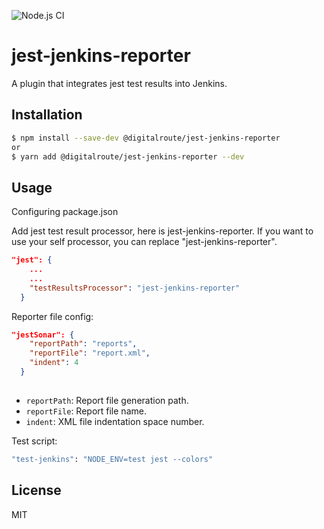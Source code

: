 ![Node.js CI](https://github.com/digitalroute/jest-jenkins-reporter/workflows/Node.js%20CI/badge.svg?branch=master)

# jest-jenkins-reporter

A plugin that integrates jest test results into Jenkins.

## Installation

```bash
$ npm install --save-dev @digitalroute/jest-jenkins-reporter
or
$ yarn add @digitalroute/jest-jenkins-reporter --dev
```

## Usage

Configuring package.json

Add jest test result processor, here is jest-jenkins-reporter. If you want to use your self processor, you can replace "jest-jenkins-reporter".

```json
"jest": {
    ...
    ...
    "testResultsProcessor": "jest-jenkins-reporter"
  }
```

Reporter file config:

```json
"jestSonar": {
    "reportPath": "reports",
    "reportFile": "report.xml",
    "indent": 4
  }
  
```

* `reportPath`: Report file generation path.
* `reportFile`: Report file name.
* `indent`: XML file indentation space number. 

Test script:

```bash
"test-jenkins": "NODE_ENV=test jest --colors"
```

## License

MIT
